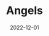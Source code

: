 ---
title: Angels
subtitle: 
layout: default
modal-id: 8
date: 2022-12-01
img: video
vid: IMG_5096.MOV
thumbnail: angels-thumbnail.png
alt: image-alt
price: NAF 500
size: Meduim
description: Lorem ipsum dolor sit amet, usu cu alterum nominavi lobortis. At duo novum diceret. Tantas apeirian vix et, usu sanctus postulant inciderint ut, populo diceret necessitatibus in vim. Cu eum dicam feugiat noluisse.

---